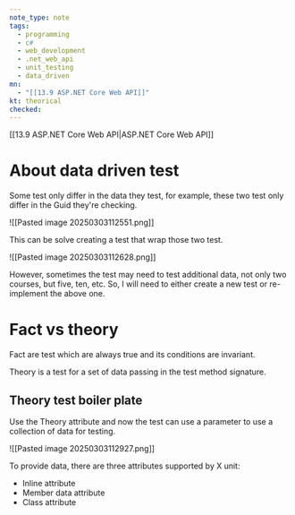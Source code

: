 ```yaml
---
note_type: note
tags:
  - programming
  - c#
  - web_development
  - .net_web_api
  - unit_testing
  - data_driven
mn:
  - "[[13.9 ASP.NET Core Web API]]"
kt: theorical
checked:
---
```

[[13.9 ASP.NET Core Web API|ASP.NET Core Web API]]

# About data driven test
Some test only differ in the data they test, for example, these two test only differ in the Guid they're checking.

![[Pasted image 20250303112551.png]]

This can be solve creating a test that wrap those two test.

![[Pasted image 20250303112628.png]]

However, sometimes the test may need to test additional data, not only two courses, but five, ten, etc. So, I will need to either create a new test or re-implement the above one.  
# Fact vs theory
Fact are test which are always true and its conditions are invariant. 

Theory is a test for a set of data passing in the test method signature.

## Theory test boiler plate
Use the Theory attribute and now the test can use a parameter to use a collection of data for testing. 

![[Pasted image 20250303112927.png]]

To provide data, there are three attributes supported by X unit:
- Inline attribute
- Member data attribute
- Class attribute

